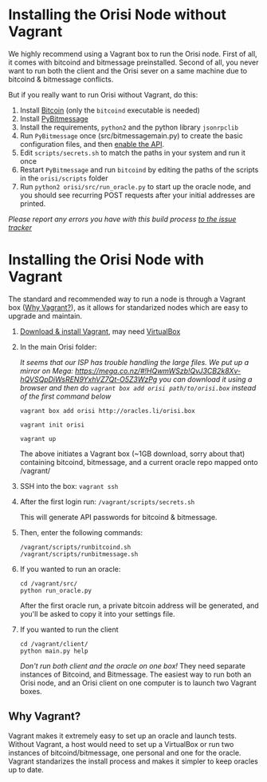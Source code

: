 # Installing the Orisi Node without Vagrant

We highly recommend using a Vagrant box to run the Orisi node. First of all, it comes with bitcoind and bitmessage preinstalled. Second of all, you never want to run both the client and the Orisi sever on a same machine due to bitcoind & bitmessage conflicts.

But if you really want to run Orisi without Vagrant, do this:

1. Install [Bitcoin](https://bitcoin.org/en/download) (only the `bitcoind` executable is needed)
1. Install [PyBitmessage](https://github.com/Bitmessage/PyBitmessage)
1. Install the requirements, `python2` and the python library `jsonrpclib`
1. Run `PyBitmessage` once (src/bitmessagemain.py) to create the basic configuration files, and then [enable the API](https://www.bitmessage.org/wiki/API_Reference).
1. Edit `scripts/secrets.sh` to match the paths in your system and run it once
1. Restart `PyBitmessage` and run `bitcoind` by editing the paths of the scripts in the `orisi/scripts` folder
1. Run `python2 orisi/src/run_oracle.py` to start up the oracle node, and you should see recurring POST requests after your initial addresses are printed.

*Please report any errors you have with this build process [to the issue tracker](https://github.com/orisi/orisi/issues?state=open)*

# Installing the Orisi Node with Vagrant

The standard and recommended way to run a node is through a Vagrant box ([Why Vagrant?](#why-vagrant)), as it allows for standarized nodes which are easy to upgrade and maintain.

1. [Download & install Vagrant](http://www.vagrantup.com/), may need [VirtualBox](https://www.virtualbox.org/wiki/Downloads)

1. In the main Orisi folder:
    
    _It seems that our ISP has trouble handling the large files. We put up a mirror on Mega:
    https://mega.co.nz/#!HQwmWSzb!QvJ3CB2k8Xv-hQVSQpDiWsREN9YxhVZ7Qt-O5Z3WzPg
    you can download it using a browser and then do
    `vagrant box add orisi path/to/orisi.box` instead of the first command below_

    ```
    vagrant box add orisi http://oracles.li/orisi.box

    vagrant init orisi

    vagrant up

    ```

    The above initiates a Vagrant box (~1GB download, sorry about that) containing bitcoind, bitmessage, and a current oracle repo mapped onto /vagrant/

1. SSH into the box: `vagrant ssh`

1. After the first login run: `/vagrant/scripts/secrets.sh`

    This will generate API passwords for bitcoind & bitmessage.

1. Then, enter the following commands:

    ```
    /vagrant/scripts/runbitcoind.sh
    /vagrant/scripts/runbitmessage.sh
    ```
    
1. If you wanted to run an oracle:
    ```
    cd /vagrant/src/
    python run_oracle.py
    ```

    After the first oracle run, a private bitcoin address will be generated, and you'll be asked to copy it into your settings file.

1. If you wanted to run the client
    ```
    cd /vagrant/client/
    python main.py help
    ```

    *Don't run both client and the oracle on one box!* They need separate instances of Bitcoind, and Bitmessage. The easiest way to run both an Orisi node, and an Orisi client on one computer is to launch two Vagrant boxes.


## Why Vagrant?

Vagrant makes it extremely easy to set up an oracle and launch tests. Without Vagrant, a host would need to set up a VirtualBox or run two instances of bitcoind/bitmessage, one personal and one for the oracle. Vagrant standarizes the install process and makes it simpler to keep oracles up to date.
